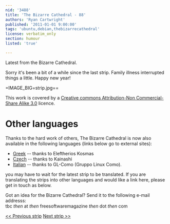 ```yaml
---
nid: '3488'
title: 'The Bizarre Cathedral - 88'
authors: 'Ryan Cartwright'
published: '2011-01-01 9:00:00'
tags: 'ubuntu,debian,thebizarrecathedral'
license: verbatim_only
section: humour
listed: 'true'

---
```

Latest from the Bizarre Cathedral.

Sorry it's been a bit of a while since the last strip. Family illness interrupted things a little. Happy new year!

<!--break-->

=IMAGE_BIG=strip.jpg==

This work is covered by a [Creative commons Attribution-Non Commercial-Share Alike 3.0](http://creativecommons.org/licenses/by-nc-sa/3.0/) licence.

<!--break -->

# Other languages

Thanks to the hard work of others, The Bizarre Cathedral is now also available in the following languages (links below go to external sites):

* [Greek](http://elkosmas.gr/category/bizarre-cathedral/) -- thanks to Eleftherios Kosmas
* [Czech](http://bizcat-cesky.kx.cz/) -- thanks to Kainashi
* [Italian](http://www.gl-como.it/category/la-bizzarra-cattedrale/) -- thanks to GL-Como (Gruppo Linux Como).

you may have to wait for the latest strip to be translated. If you are translating the strips into other languages and would like a link here, please get in touch as below.

Got an idea for the Bizarre Cathedral? Send it to the following e-mail addresss:  
tbc _then_ at _then_ freesoftwaremagazine _then_ dot _then_ com

[<< Previous strip](http://www.freesoftwaremagazine.com/columns/bizarre_cathedral_87) [Next strip >>](http://www.freesoftwaremagazine.com/columns/bizarre_cathedral_89)